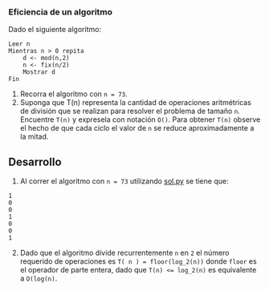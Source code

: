 ### Eficiencia de un algoritmo

Dado el siguiente algoritmo:

```
Leer n
Mientras n > 0 repita
	d <- mod(n,2)
	n <- fix(n/2)
	Mostrar d
Fin
```

1. Recorra el algoritmo con `n = 73`.
2. Suponga que T(n) representa la cantidad de operaciones aritmétricas de división que se realizan para resolver el problema de tamaño `n`. Encuentre `T(n)` y expresela con notación `O()`. Para obtener `T(n)` observe el hecho de que cada ciclo el valor de `n` se reduce aproximadamente a la mitad.

## Desarrollo

1. Al correr el algoritmo con `n = 73` utilizando [sol.py](sol.py) se tiene que:

```
1
0
0
1
0
0
1
```

2. Dado que el algoritmo divide recurrentemente `n` en `2` el número requerido de operaciones es `T( n ) = floor(log_2(n))` donde `floor` es el operador de parte entera, dado que `T(n) <= log_2(n)` es equivalente a `O(log(n)`.